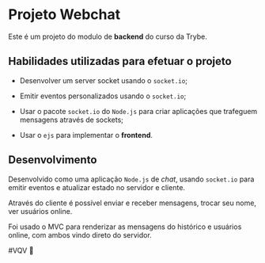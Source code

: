# Projeto Webchat

Este é um projeto do modulo de **backend** do curso da Trybe.

## Habilidades utilizadas para efetuar o projeto

- Desenvolver um server socket usando o `socket.io`;

- Emitir eventos personalizados usando o `socket.io`;

- Usar o pacote `socket.io` do `Node.js` para criar aplicações que trafeguem mensagens através de sockets;

- Usar o `ejs` para implementar o **frontend**.

## Desenvolvimento

Desenvolvido como uma aplicação `Node.js` de _chat_, usando `socket.io` para emitir eventos e atualizar estado no servidor e cliente.

Através do cliente é possível enviar e receber mensagens, trocar seu nome, ver usuários online.

Foi usado o MVC para renderizar as mensagens do histórico e usuários online, com ambos vindo direto do servidor.


\#VQV 🚀
